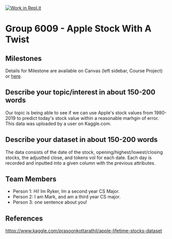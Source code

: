 [![Work in Repl.it](https://classroom.github.com/assets/work-in-replit-14baed9a392b3a25080506f3b7b6d57f295ec2978f6f33ec97e36a161684cbe9.svg)](https://classroom.github.com/online_ide?assignment_repo_id=311300&assignment_repo_type=GroupAssignmentRepo)
# Group 6009 - Apple Stock With A Twist



## Milestones

Details for Milestone are available on Canvas (left sidebar, Course Project) or [here](https://firas.moosvi.com/courses/data301/project/milestone01.html).

## Describe your topic/interest in about 150-200 words

Our topic is being able to see if we can use Apple's stock values from 1980-2019 to predict today's stock value within a reasonable marhgin of error. This data was uploaded by a user on Kaggle.com. 

## Describe your dataset in about 150-200 words

The data consists of the date of the stock, opening/highest/lowest/closing stocks, the adjustted close, and tokens vol for each date. Each day is recorded and inputted into a given column with the previous attributes.

## Team Members

- Person 1: Hi! Im Ryker, Im a second year CS Major.
- Person 2: I am Mark, and am a third year CS major.
- Person 3: one sentence about you!

## References

https://www.kaggle.com/prasoonkottarathil/apple-lifetime-stocks-dataset
